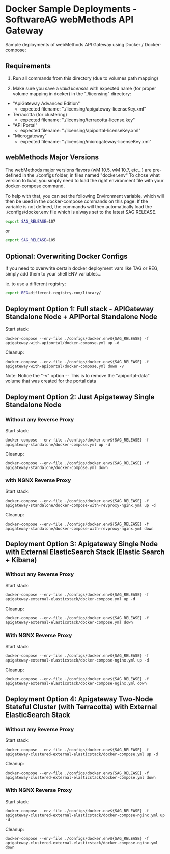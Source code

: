 # Docker Sample Deployments - SoftwareAG webMethods API Gateway

Sample deployments of webMethods API Gateway using Docker / Docker-compose:

## Requirements

1) Run all commands from this directory (due to volumes path mapping)

2) Make sure you save a *valid licenses* with expected name (for proper volume mapping in docker) in the "./licensing" directory:

 - "ApiGateway Advanced Edition"
   - expected filename: "./licensing/apigateway-licenseKey.xml"
 - Terracotta (for clustering)
   - expected filename: "./licensing/terracotta-license.key"
 - "API Portal"
   - expected filename: "./licensing/apiportal-licenseKey.xml"
 - "Microgateway"
   - expected filename: "./licensing/microgateway-licenseKey.xml"

## webMethods Major Versions

The webMethods major versions flavors (wM 10.5, wM 10.7, etc...) are pre-defined in the ./configs folder, in files named "docker.env<version>"
To chose what version to load, you simply need to load the right environment file with your docker-compose command.

To help with that, you can set the following Environment variable, which will then be used in the docker-compose commands on this page:
If the variable is not defined, the commands will then automatically load the ./configs/docker.env file which is always set to the latest SAG RELEASE.

```bash
export SAG_RELEASE=107
```

or 

```bash
export SAG_RELEASE=105
```

## Optional: Overwriting Docker Configs

If you need to overwrite certain docker deployment vars like TAG or REG, simply add them to your shell ENV variables...

ie. to use a different registry:

```bash
export REG=different.registry.com/library/ 
```

## Deployment Option 1: Full stack - APIGateway Standalone Node + APIPortal Standalone Node

Start stack:

```
docker-compose --env-file ./configs/docker.env${SAG_RELEASE} -f apigateway-with-apiportal/docker-compose.yml up -d
```

Cleanup:

```
docker-compose --env-file ./configs/docker.env${SAG_RELEASE} -f apigateway-with-apiportal/docker-compose.yml down -v
```

Note: Notice the "-v" option -- This is to remove the "apiportal-data" volume that was created for the portal data

## Deployment Option 2: Just Apigateway Single Standalone Node
### Without any Reverse Proxy

Start stack:

```
docker-compose --env-file ./configs/docker.env${SAG_RELEASE} -f apigateway-standalone/docker-compose.yml up -d
```

Cleanup:

```
docker-compose --env-file ./configs/docker.env${SAG_RELEASE} -f apigateway-standalone/docker-compose.yml down
```

### with NGNX Reverse Proxy

Start stack:

```
docker-compose --env-file ./configs/docker.env${SAG_RELEASE} -f apigateway-standalone/docker-compose-with-revproxy-nginx.yml up -d
```

Cleanup:

```
docker-compose --env-file ./configs/docker.env${SAG_RELEASE} -f apigateway-standalone/docker-compose-with-revproxy-nginx.yml down
```

## Deployment Option 3: Apigateway Single Node with External ElasticSearch Stack (Elastic Search + Kibana)
### Without any Reverse Proxy

Start stack:

```
docker-compose --env-file ./configs/docker.env${SAG_RELEASE} -f apigateway-external-elasticstack/docker-compose.yml up -d
```

Cleanup:

```
docker-compose --env-file ./configs/docker.env${SAG_RELEASE} -f apigateway-external-elasticstack/docker-compose.yml down
```
### With NGNX Reverse Proxy

Start stack:

```
docker-compose --env-file ./configs/docker.env${SAG_RELEASE} -f apigateway-external-elasticstack/docker-compose-nginx.yml up -d
```

Cleanup:

```
docker-compose --env-file ./configs/docker.env${SAG_RELEASE} -f apigateway-external-elasticstack/docker-compose-nginx.yml down
```
## Deployment Option 4: Apigateway Two-Node Stateful Cluster (with Terracotta) with External ElasticSearch Stack

### Without any Reverse Proxy

Start stack:

```
docker-compose --env-file ./configs/docker.env${SAG_RELEASE} -f apigateway-clustered-external-elasticstack/docker-compose.yml up -d
```

Cleanup:

```
docker-compose --env-file ./configs/docker.env${SAG_RELEASE} -f apigateway-clustered-external-elasticstack/docker-compose.yml down
```

### With NGNX Reverse Proxy

Start stack:

```
docker-compose --env-file ./configs/docker.env${SAG_RELEASE} -f apigateway-clustered-external-elasticstack/docker-compose-nginx.yml up -d
```

Cleanup:

```
docker-compose --env-file ./configs/docker.env${SAG_RELEASE} -f apigateway-clustered-external-elasticstack/docker-compose-nginx.yml down
```